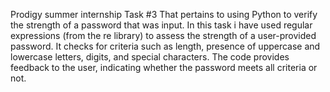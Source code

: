 Prodigy summer internship Task #3 That pertains to using Python to verify the strength of a password that was input.
In this task i have used regular expressions (from the re library) to assess the strength of a user-provided password. It checks for criteria such as length, presence of uppercase and lowercase letters, digits, and special characters. The code provides feedback to the user, indicating whether the password meets all criteria or not.

